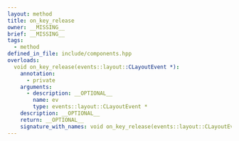 ```yaml
---
layout: method
title: on_key_release
owner: __MISSING__
brief: __MISSING__
tags:
  - method
defined_in_file: include/components.hpp
overloads:
  void on_key_release(events::layout::CLayoutEvent *):
    annotation:
      - private
    arguments:
      - description: __OPTIONAL__
        name: ev
        type: events::layout::CLayoutEvent *
    description: __OPTIONAL__
    return: __OPTIONAL__
    signature_with_names: void on_key_release(events::layout::CLayoutEvent * ev)
---
```

